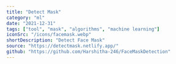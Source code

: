 ```yaml
---
title: "Detect Mask"
category: "ml"
date: "2021-12-31"
tags: ["tool", "mask", "algorithms", "machine learning"]
iconSrc: "/icons/facemask.webp"
shortDescription: "Detect Face Mask"
source: "https://detectmask.netlify.app/"
github: "https://github.com/Harshitha-246/FaceMaskDetection"
---
```


